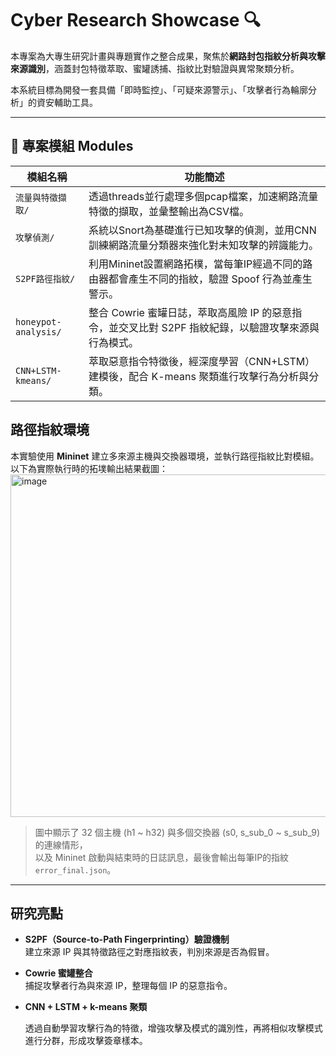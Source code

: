 # Cyber Research Showcase 🔍

本專案為大專生研究計畫與專題實作之整合成果，聚焦於**網路封包指紋分析與攻擊來源識別**，涵蓋封包特徵萃取、蜜罐誘捕、指紋比對驗證與異常聚類分析。

本系統目標為開發一套具備「即時監控」、「可疑來源警示」、「攻擊者行為輪廓分析」的資安輔助工具。

---

## 📁 專案模組 Modules

| 模組名稱 | 功能簡述 |
|----------|-----------|
| `流量與特徵擷取/`| 透過threads並行處理多個pcap檔案，加速網路流量特徵的擷取，並彙整輸出為CSV檔。|
| `攻擊偵測/`| 系統以Snort為基礎進行已知攻擊的偵測，並用CNN訓練網路流量分類器來強化對未知攻擊的辨識能力。|
| `S2PF路徑指紋/` | 利用Mininet設置網路拓樸，當每筆IP經過不同的路由器都會產生不同的指紋，驗證 Spoof 行為並產生警示。|
| `honeypot-analysis/` | 整合 Cowrie 蜜罐日誌，萃取高風險 IP 的惡意指令，並交叉比對 S2PF 指紋紀錄，以驗證攻擊來源與行為模式。 |
| `CNN+LSTM-kmeans/` |萃取惡意指令特徵後，經深度學習（CNN+LSTM）建模後，配合 K-means 聚類進行攻擊行為分析與分類。  |
## 路徑指紋環境

本實驗使用 **Mininet** 建立多來源主機與交換器環境，並執行路徑指紋比對模組。  
以下為實際執行時的拓墣輸出結果截圖：
<img width="2000" height="548" alt="image" src="https://github.com/user-attachments/assets/07944c58-0ff3-4f3b-b553-7fbcb53646e0" />
> 圖中顯示了 32 個主機 (h1 ~ h32) 與多個交換器 (s0, s_sub_0 ~ s_sub_9) 的連線情形，  
> 以及 Mininet 啟動與結束時的日誌訊息，最後會輸出每筆IP的指紋 `error_final.json`。
---

##  研究亮點

-  **S2PF（Source-to-Path Fingerprinting）驗證機制**  
  建立來源 IP 與其特徵路徑之對應指紋表，判別來源是否為假冒。

-  **Cowrie 蜜罐整合**  
  捕捉攻擊者行為與來源 IP，整理每個 IP 的惡意指令。

-  **CNN + LSTM + k-means 聚類**
   
    透過自動學習攻擊行為的特徵，增強攻擊及模式的識別性，再將相似攻擊模式進行分群，形成攻擊簽章樣本。




